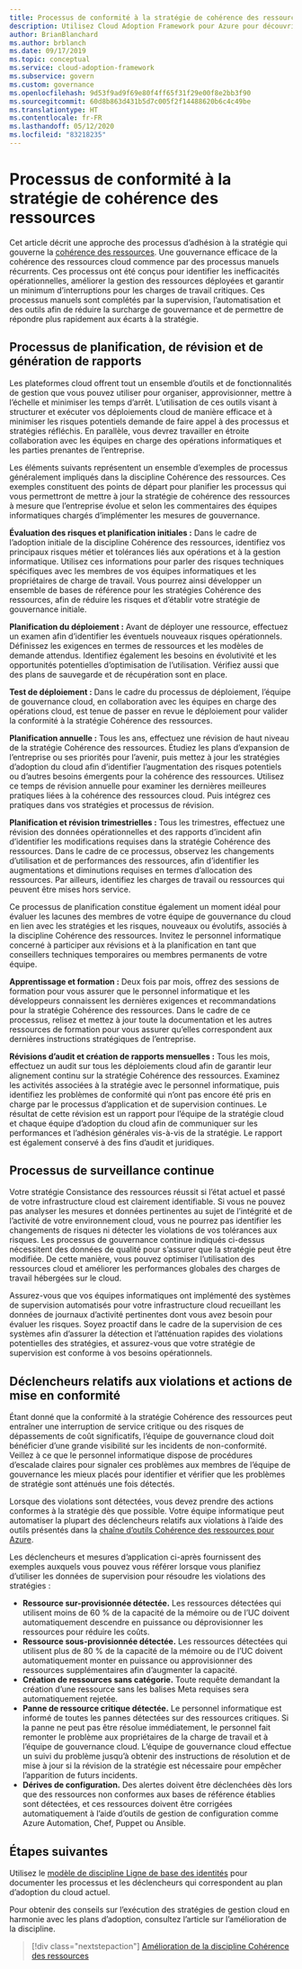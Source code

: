 ```yaml
---
title: Processus de conformité à la stratégie de cohérence des ressources
description: Utilisez Cloud Adoption Framework pour Azure pour découvrir une approche de création de processus qui vont dans le sens d’une discipline Cohérence des ressources.
author: BrianBlanchard
ms.author: brblanch
ms.date: 09/17/2019
ms.topic: conceptual
ms.service: cloud-adoption-framework
ms.subservice: govern
ms.custom: governance
ms.openlocfilehash: 9d53f9ad9f69e80f4ff65f31f29e00f8e2bb3f90
ms.sourcegitcommit: 60d8b863d431b5d7c005f2f14488620b6c4c49be
ms.translationtype: HT
ms.contentlocale: fr-FR
ms.lasthandoff: 05/12/2020
ms.locfileid: "83218235"
---
```

# <a name="resource-consistency-policy-compliance-processes"></a>Processus de conformité à la stratégie de cohérence des ressources

Cet article décrit une approche des processus d’adhésion à la stratégie qui gouverne la [cohérence des ressources](./index.md). Une gouvernance efficace de la cohérence des ressources cloud commence par des processus manuels récurrents. Ces processus ont été conçus pour identifier les inefficacités opérationnelles, améliorer la gestion des ressources déployées et garantir un minimum d’interruptions pour les charges de travail critiques. Ces processus manuels sont complétés par la supervision, l’automatisation et des outils afin de réduire la surcharge de gouvernance et de permettre de répondre plus rapidement aux écarts à la stratégie.

## <a name="planning-review-and-reporting-processes"></a>Processus de planification, de révision et de génération de rapports

Les plateformes cloud offrent tout un ensemble d’outils et de fonctionnalités de gestion que vous pouvez utiliser pour organiser, approvisionner, mettre à l’échelle et minimiser les temps d’arrêt. L’utilisation de ces outils visant à structurer et exécuter vos déploiements cloud de manière efficace et à minimiser les risques potentiels demande de faire appel à des processus et stratégies réfléchis. En parallèle, vous devrez travailler en étroite collaboration avec les équipes en charge des opérations informatiques et les parties prenantes de l’entreprise.

Les éléments suivants représentent un ensemble d’exemples de processus généralement impliqués dans la discipline Cohérence des ressources. Ces exemples constituent des points de départ pour planifier les processus qui vous permettront de mettre à jour la stratégie de cohérence des ressources à mesure que l’entreprise évolue et selon les commentaires des équipes informatiques chargés d’implémenter les mesures de gouvernance.

**Évaluation des risques et planification initiales :** Dans le cadre de l’adoption initiale de la discipline Cohérence des ressources, identifiez vos principaux risques métier et tolérances liés aux opérations et à la gestion informatique. Utilisez ces informations pour parler des risques techniques spécifiques avec les membres de vos équipes informatiques et les propriétaires de charge de travail. Vous pourrez ainsi développer un ensemble de bases de référence pour les stratégies Cohérence des ressources, afin de réduire les risques et d’établir votre stratégie de gouvernance initiale.

**Planification du déploiement :** Avant de déployer une ressource, effectuez un examen afin d’identifier les éventuels nouveaux risques opérationnels. Définissez les exigences en termes de ressources et les modèles de demande attendus. Identifiez également les besoins en évolutivité et les opportunités potentielles d’optimisation de l’utilisation. Vérifiez aussi que des plans de sauvegarde et de récupération sont en place.

**Test de déploiement :** Dans le cadre du processus de déploiement, l’équipe de gouvernance cloud, en collaboration avec les équipes en charge des opérations cloud, est tenue de passer en revue le déploiement pour valider la conformité à la stratégie Cohérence des ressources.

**Planification annuelle :** Tous les ans, effectuez une révision de haut niveau de la stratégie Cohérence des ressources. Étudiez les plans d’expansion de l’entreprise ou ses priorités pour l’avenir, puis mettez à jour les stratégies d’adoption du cloud afin d’identifier l’augmentation des risques potentiels ou d’autres besoins émergents pour la cohérence des ressources. Utilisez ce temps de révision annuelle pour examiner les dernières meilleures pratiques liées à la cohérence des ressources cloud. Puis intégrez ces pratiques dans vos stratégies et processus de révision.

**Planification et révision trimestrielles :** Tous les trimestres, effectuez une révision des données opérationnelles et des rapports d’incident afin d’identifier les modifications requises dans la stratégie Cohérence des ressources. Dans le cadre de ce processus, observez les changements d’utilisation et de performances des ressources, afin d’identifier les augmentations et diminutions requises en termes d’allocation des ressources. Par ailleurs, identifiez les charges de travail ou ressources qui peuvent être mises hors service.

Ce processus de planification constitue également un moment idéal pour évaluer les lacunes des membres de votre équipe de gouvernance du cloud en lien avec les stratégies et les risques, nouveaux ou évolutifs, associés à la discipline Cohérence des ressources. Invitez le personnel informatique concerné à participer aux révisions et à la planification en tant que conseillers techniques temporaires ou membres permanents de votre équipe.

**Apprentissage et formation :** Deux fois par mois, offrez des sessions de formation pour vous assurer que le personnel informatique et les développeurs connaissent les dernières exigences et recommandations pour la stratégie Cohérence des ressources. Dans le cadre de ce processus, relisez et mettez à jour toute la documentation et les autres ressources de formation pour vous assurer qu’elles correspondent aux dernières instructions stratégiques de l’entreprise.

**Révisions d’audit et création de rapports mensuelles :** Tous les mois, effectuez un audit sur tous les déploiements cloud afin de garantir leur alignement continu sur la stratégie Cohérence des ressources. Examinez les activités associées à la stratégie avec le personnel informatique, puis identifiez les problèmes de conformité qui n’ont pas encore été pris en charge par le processus d’application et de supervision continues. Le résultat de cette révision est un rapport pour l’équipe de la stratégie cloud et chaque équipe d’adoption du cloud afin de communiquer sur les performances et l’adhésion générales vis-à-vis de la stratégie. Le rapport est également conservé à des fins d’audit et juridiques.

## <a name="processes-for-ongoing-monitoring"></a>Processus de surveillance continue

Votre stratégie Consistance des ressources réussit si l’état actuel et passé de votre infrastructure cloud est clairement identifiable. Si vous ne pouvez pas analyser les mesures et données pertinentes au sujet de l’intégrité et de l’activité de votre environnement cloud, vous ne pourrez pas identifier les changements de risques ni détecter les violations de vos tolérances aux risques. Les processus de gouvernance continue indiqués ci-dessus nécessitent des données de qualité pour s’assurer que la stratégie peut être modifiée. De cette manière, vous pouvez optimiser l’utilisation des ressources cloud et améliorer les performances globales des charges de travail hébergées sur le cloud.

Assurez-vous que vos équipes informatiques ont implémenté des systèmes de supervision automatisés pour votre infrastructure cloud recueillant les données de journaux d’activité pertinentes dont vous avez besoin pour évaluer les risques. Soyez proactif dans le cadre de la supervision de ces systèmes afin d’assurer la détection et l’atténuation rapides des violations potentielles des stratégies, et assurez-vous que votre stratégie de supervision est conforme à vos besoins opérationnels.

## <a name="violation-triggers-and-enforcement-actions"></a>Déclencheurs relatifs aux violations et actions de mise en conformité

Étant donné que la conformité à la stratégie Cohérence des ressources peut entraîner une interruption de service critique ou des risques de dépassements de coût significatifs, l’équipe de gouvernance cloud doit bénéficier d’une grande visibilité sur les incidents de non-conformité. Veillez à ce que le personnel informatique dispose de procédures d’escalade claires pour signaler ces problèmes aux membres de l’équipe de gouvernance les mieux placés pour identifier et vérifier que les problèmes de stratégie sont atténués une fois détectés.

Lorsque des violations sont détectées, vous devez prendre des actions conformes à la stratégie dès que possible. Votre équipe informatique peut automatiser la plupart des déclencheurs relatifs aux violations à l’aide des outils présentés dans la [chaîne d’outils Cohérence des ressources pour Azure](./toolchain.md).

Les déclencheurs et mesures d’application ci-après fournissent des exemples auxquels vous pouvez vous référer lorsque vous planifiez d’utiliser les données de supervision pour résoudre les violations des stratégies :

- **Ressource sur-provisionnée détectée.** Les ressources détectées qui utilisent moins de 60 % de la capacité de la mémoire ou de l’UC doivent automatiquement descendre en puissance ou déprovisionner les ressources pour réduire les coûts.
- **Ressource sous-provisionnée détectée.** Les ressources détectées qui utilisent plus de 80 % de la capacité de la mémoire ou de l’UC doivent automatiquement monter en puissance ou approvisionner des ressources supplémentaires afin d’augmenter la capacité.
- **Création de ressources sans catégorie.** Toute requête demandant la création d’une ressource sans les balises Meta requises sera automatiquement rejetée.
- **Panne de ressource critique détectée.** Le personnel informatique est informé de toutes les pannes détectées sur des ressources critiques. Si la panne ne peut pas être résolue immédiatement, le personnel fait remonter le problème aux propriétaires de la charge de travail et à l’équipe de gouvernance cloud. L’équipe de gouvernance cloud effectue un suivi du problème jusqu’à obtenir des instructions de résolution et de mise à jour si la révision de la stratégie est nécessaire pour empêcher l’apparition de futurs incidents.
- **Dérives de configuration.** Des alertes doivent être déclenchées dès lors que des ressources non conformes aux bases de référence établies sont détectées, et ces ressources doivent être corrigées automatiquement à l’aide d’outils de gestion de configuration comme Azure Automation, Chef, Puppet ou Ansible.

## <a name="next-steps"></a>Étapes suivantes

Utilisez le [modèle de discipline Ligne de base des identités](./template.md) pour documenter les processus et les déclencheurs qui correspondent au plan d’adoption du cloud actuel.

Pour obtenir des conseils sur l’exécution des stratégies de gestion cloud en harmonie avec les plans d’adoption, consultez l’article sur l’amélioration de la discipline.

> [!div class="nextstepaction"]
> [Amélioration de la discipline Cohérence des ressources](./discipline-improvement.md)
